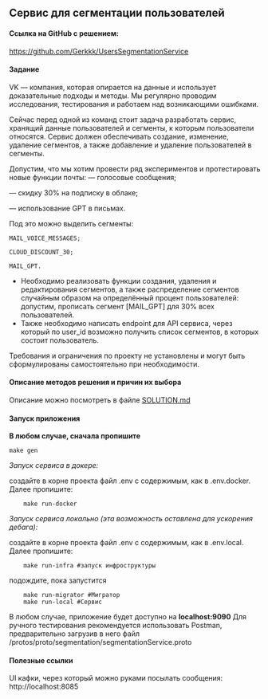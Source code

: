 ## Сервис для сегментации пользователей

#### Ссылка на GitHub с решением:
https://github.com/Gerkkk/UsersSegmentationService

#### Задание

VK — компания, которая опирается на данные и использует доказательные подходы и методы. Мы регулярно проводим исследования, тестирования и работаем над возникающими ошибками. 

Сейчас перед одной из команд стоит задача разработать сервис, хранящий данные пользователей и сегменты, к которым пользователи относятся. Сервис должен обеспечивать создание, изменение, удаление сегментов, а также добавление и удаление пользователей в сегменты. 

Допустим, что мы хотим провести ряд экспериментов и протестировать новые функции почты:
— голосовые сообщения; 

— скидку 30% на подписку в облаке; 

— использование GPT в письмах. 

Под это можно выделить сегменты:

```
MAIL_VOICE_MESSAGES;

CLOUD_DISCOUNT_30;

MAIL_GPT.
```

* Необходимо реализовать функции создания, удаления и редактирования сегментов, а также распределение сегментов случайным образом на определённый процент пользователей: допустим, прописать сегмент [MAIL_GPT] для 30% всех пользователей. 
* Также необходимо написать endpoint для API сервиса, через который по user_id возможно получить список сегментов, в которых состоит пользователь.

Требования и ограничения по проекту не установлены и могут быть сформулированы самостоятельно при необходимости.

#### Описание методов решения и причин их выбора

Описание можно посмотреть в файле [SOLUTION.md](SOLUTION.md)

#### Запуск приложения

**В любом случае, сначала пропишите**
```shell
make gen
```

*Запуск сервиса в докере:*

создайте в корне проекта файл .env с содержимым, как в .env.docker. Далее пропишите:
```shell
    make run-docker
```

*Запуск сервиса локально (эта возможность оставлена для ускорения дебага):*

создайте в корне проекта файл .env с содержимым, как в .env.local. Далее пропишите:
```shell
    make run-infra #запуск инфроструктуры 
```
подождите, пока запустится 

```shell
    make run-migrator #Мигратор
    make run-local #Сервис
```

В любом случае, приложение будет доступно на **localhost:9090**
Для ручного тестирования рекомендуется использовать Postman, предварительно загрузив в него файл /protos/proto/segmentation/segmentationService.proto

#### Полезные ссылки

UI кафки, через который можно руками посылать сообщения: http://localhost:8085
